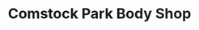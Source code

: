 ---
title: "Comstock Park Body Shop"
url: /comstock-park/comstock-park-body-shop/
shop: car repair
---